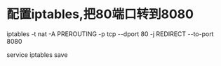 # 配置iptables,把80端口转到8080
iptables -t nat -A PREROUTING -p tcp --dport 80 -j REDIRECT --to-port 8080

service iptables save
